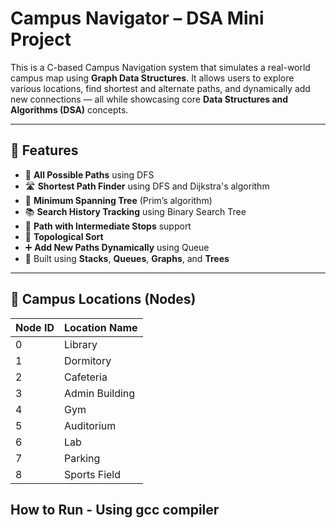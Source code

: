 #  Campus Navigator – DSA Mini Project

This is a C-based Campus Navigation system that simulates a real-world campus map using **Graph Data Structures**. It allows users to explore various locations, find shortest and alternate paths, and dynamically add new connections — all while showcasing core **Data Structures and Algorithms (DSA)** concepts.

---

## 🚀 Features

- 📌 **All Possible Paths** using DFS
- 🛣️ **Shortest Path Finder** using DFS and Dijkstra's algorithm
- 🌉 **Minimum Spanning Tree** (Prim’s algorithm)
- 📚 **Search History Tracking** using Binary Search Tree
- 🔁 **Path with Intermediate Stops** support
- 🧭 **Topological Sort**
- ➕ **Add New Paths Dynamically** using Queue
- 🧱 Built using **Stacks**, **Queues**, **Graphs**, and **Trees**

---

## 🏫 Campus Locations (Nodes)

| Node ID | Location Name    |
|---------|------------------|
| 0       | Library          |
| 1       | Dormitory        |
| 2       | Cafeteria        |
| 3       | Admin Building   |
| 4       | Gym              |
| 5       | Auditorium       |
| 6       | Lab              |
| 7       | Parking          |
| 8       | Sports Field     |

## How to Run - Using gcc compiler  
